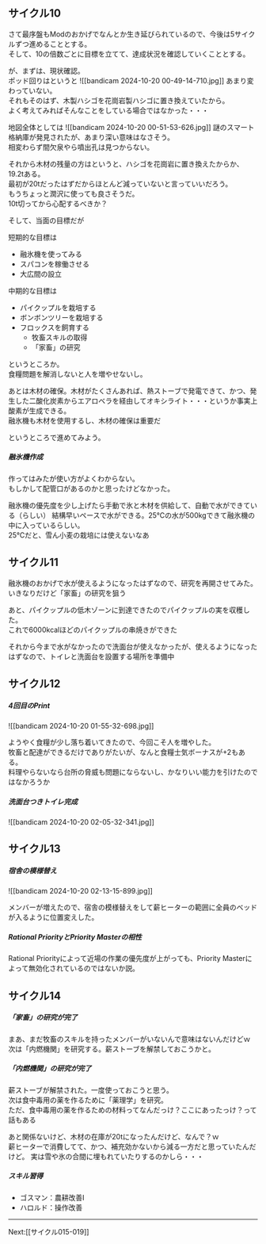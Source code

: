 ## サイクル10

さて最序盤もModのおかげでなんとか生き延びられているので、今後は5サイクルずつ進めることとする。  
そして、10の倍数ごとに目標を立てて、達成状況を確認していくこととする。

が、まずは、現状確認。  
ポッド回りはというと
![[bandicam 2024-10-20 00-49-14-710.jpg]]
あまり変わっていない。  
それもそのはず、木製ハシゴを花崗岩製ハシゴに置き換えていたから。  
よく考えてみればそんなことをしている場合ではなかった・・・

地図全体としては
![[bandicam 2024-10-20 00-51-53-626.jpg]]
謎のスマート格納庫が発見されたが、あまり深い意味はなさそう。  
相変わらず間欠泉やら噴出孔は見つからない。

それから木材の残量の方はというと、ハシゴを花崗岩に置き換えたからか、19.2tある。  
最初が20tだったはずだからほとんど減っていないと言っていいだろう。  
もうちょっと潤沢に使っても良さそうだ。  
10t切ってから心配するべきか？  

そして、当面の目標だが

短期的な目標は

- 融氷機を使ってみる
- スパコンを稼働させる
- 大広間の設立

中期的な目標は

- パイクップルを栽培する
- ボンボンツリーを栽培する
- フロックスを飼育する
	- 牧畜スキルの取得
	- 「家畜」の研究

というところか。  
食糧問題を解消しないと人を増やせないし。

あとは木材の確保。木材がたくさんあれば、熱ストーブで発電できて、かつ、発生した二酸化炭素からエアロベラを経由してオキシライト・・・というか事実上酸素が生成できる。  
融氷機も木材を使用するし、木材の確保は重要だ

というところで進めてみよう。

##### 融氷機作成

作ってはみたが使い方がよくわからない。  
もしかして配管口があるのかと思ったけどなかった。

融氷機の優先度を少し上げたら手動で氷と木材を供給して、自動で水ができている（らしい）
結構早いペースで水ができる。25℃の水が500kgできて融氷機の中に入っているらしい。  
25℃だと、雪ん小麦の栽培には使えないなあ

## サイクル11

融氷機のおかげで水が使えるようになったはずなので、研究を再開させてみた。  
いきなりだけど「家畜」の研究を狙う

あと、パイクップルの低木ゾーンに到達できたのでパイクップルの実を収穫した。  
これで6000kcalほどのパイクップルの串焼きができた

それから今まで水がなかったので洗面台が使えなかったが、使えるようになったはずなので、トイレと洗面台を設置する場所を準備中

## サイクル12

##### 4回目のPrint

![[bandicam 2024-10-20 01-55-32-698.jpg]]

ようやく食糧が少し落ち着いてきたので、今回こそ人を増やした。  
牧畜と配達ができるだけでありがたいが、なんと食糧士気ボーナスが+2もある。  
料理やらないなら台所の脅威も問題にならないし、かなりいい能力を引けたのではなかろうか

##### 洗面台つきトイレ完成

![[bandicam 2024-10-20 02-05-32-341.jpg]]

## サイクル13

##### 宿舎の模様替え

![[bandicam 2024-10-20 02-13-15-899.jpg]]

メンバーが増えたので、宿舎の模様替えをして薪ヒーターの範囲に全員のベッドが入るように位置変えした。

#####  Rational PriorityとPriority Masterの相性

Rational Priorityによって近場の作業の優先度が上がっても、Priority Masterによって無効化されているのではないか説。

## サイクル14

##### 「家畜」の研究が完了

まあ、まだ牧畜のスキルを持ったメンバーがいないんで意味はないんだけどｗ  
次は「内燃機関」を研究する。薪ストーブを解禁しておこうかと。

##### 「内燃機関」の研究が完了

薪ストーブが解禁された。一度使っておこうと思う。  
次は食中毒用の薬を作るために「薬理学」を研究。  
ただ、食中毒用の薬を作るための材料ってなんだっけ？ここにあったっけ？って話もある

あと関係ないけど、木材の在庫が20tになったんだけど、なんで？ｗ  
薪ヒーターで消費してて、かつ、補充効かないから減る一方だと思っていたんだけど。
実は雪や氷の合間に埋もれていたりするのかしら・・・


##### スキル習得

- ゴスマン：農耕改善I
- ハロルド：操作改善

----
Next:[[サイクル015-019]]